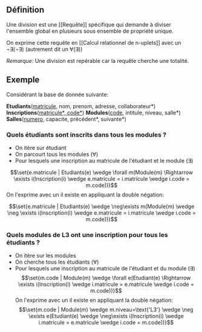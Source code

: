 ## Définition
Une division est une [[Requête]] spécifique qui demande à diviser l'ensemble global en plusieurs sous ensemble de propriété unique.

On exprime cette requête en [[Calcul relationnel de n-uplets]] avec un $\neg \exists ( \neg \exists)$ (autrement dit un $\forall (\exists)$)

*Remarque:* Une division est repérable car la requête cherche une totalité.

## Exemple
Considérant la base de donnée suivante:

**Etudiants**(<u>matricule</u>, nom, prenom, adresse, collaborateur\*)
**Inscriptions**(<u>matricule*, code*</u>)
**Modules**(<u>code</u>, intitule, niveau, salle*)
**Salles**(<u>numero</u>, capacite, précédent*, suivante*)

### Quels étudiants sont inscrits dans tous les modules ?

- On itère sur étudiant
- On parcourt tous les modules ($\forall$)
- Pour lesquels une inscription au matricule de l'étudiant et le module ($\exists$)

$$\set{e.matricule | Etudiants(e) \wedge \forall m(Module(m) \Rightarrow \exists i(Inscription(i) \wedge e.matricule = i.matricule \wedge i.code = m.code))}$$
On l'exprime avec un il existe en appliquant la double négation:

$$\set{e.matricule | Etudiants(e) \wedge \neg\exists m(Module(m) \wedge \neg \exists i(Inscription(i) \wedge e.matricule = i.matricule \wedge i.code = m.code))}$$

### Quels modules de L3 ont une inscription pour tous les étudiants ?

- On itère sur les modules
- On cherche tous les étudiants ($\forall)$
- Pour lesquels une inscription au matricule de l'étudiant et du module ($\exists$)
$$\set{m.code | Module(m) \wedge \forall e(Etudiant(e) \Rightarrow \exists i(Inscription(i) \wedge i.matricule = e.matricule \wedge i.code = m.code))}$$
On l'exprime avec un il existe en appliquant la double négation:
$$\set{m.code | Module(m) \wedge m.niveau=\text{'L3'} \wedge \neg \exists e(Etudiant(e) \wedge \neg\exists i(Inscription(i) \wedge i.matricule = e.matricule \wedge i.code = m.code))}$$